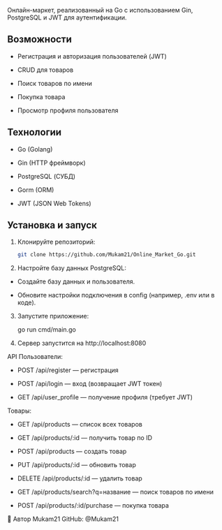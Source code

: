 Онлайн-маркет, реализованный на Go с использованием Gin, PostgreSQL и JWT для аутентификации.

## Возможности

- Регистрация и авторизация пользователей (JWT)

- CRUD для товаров

- Поиск товаров по имени

- Покупка товара

- Просмотр профиля пользователя

## Технологии

- Go (Golang)

- Gin (HTTP фреймворк)

- PostgreSQL (СУБД)

- Gorm (ORM)

- JWT (JSON Web Tokens)

## Установка и запуск

1. Клонируйте репозиторий:

   ```bash
   git clone https://github.com/Mukam21/Online_Market_Go.git

2. Настройте базу данных PostgreSQL:

-  Создайте базу данных и пользователя.

-  Обновите настройки подключения в config (например, .env или в коде).

3. Запустите приложение:

   go run cmd/main.go

4. Сервер запустится на http://localhost:8080

API
Пользователи:
-  POST /api/register — регистрация

-  POST /api/login — вход (возвращает JWT токен)

-  GET /api/user_profile — получение профиля (требует JWT)

Товары:
-  GET /api/products — список всех товаров

-  GET /api/products/:id — получить товар по ID

-  POST /api/products — создать товар

-  PUT /api/products/:id — обновить товар

-  DELETE /api/products/:id — удалить товар

-  GET /api/products/search?q=название — поиск товаров по имени

-  POST /api/products/:id/purchase — покупка товара


🧠 Автор
Mukam21
GitHub: @Mukam21

